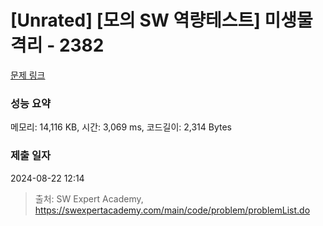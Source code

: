# [Unrated] [모의 SW 역량테스트] 미생물 격리 - 2382 

[문제 링크](https://swexpertacademy.com/main/code/problem/problemDetail.do?contestProbId=AV597vbqAH0DFAVl) 

### 성능 요약

메모리: 14,116 KB, 시간: 3,069 ms, 코드길이: 2,314 Bytes

### 제출 일자

2024-08-22 12:14



> 출처: SW Expert Academy, https://swexpertacademy.com/main/code/problem/problemList.do